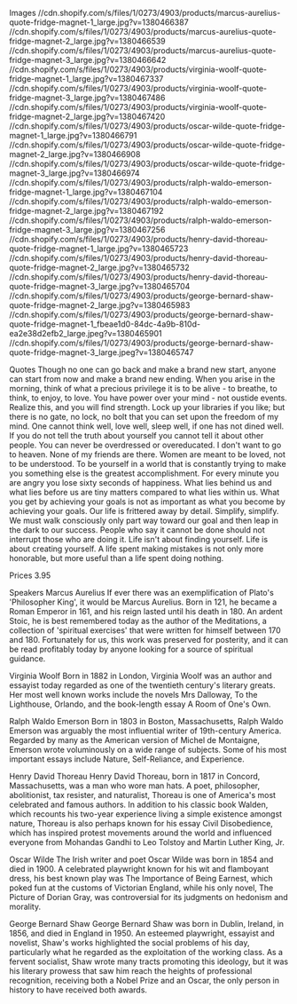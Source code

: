 Images
	//cdn.shopify.com/s/files/1/0273/4903/products/marcus-aurelius-quote-fridge-magnet-1_large.jpg?v=1380466387
	//cdn.shopify.com/s/files/1/0273/4903/products/marcus-aurelius-quote-fridge-magnet-2_large.jpg?v=1380466539
	//cdn.shopify.com/s/files/1/0273/4903/products/marcus-aurelius-quote-fridge-magnet-3_large.jpg?v=1380466642
	//cdn.shopify.com/s/files/1/0273/4903/products/virginia-woolf-quote-fridge-magnet-1_large.jpg?v=1380467337
	//cdn.shopify.com/s/files/1/0273/4903/products/virginia-woolf-quote-fridge-magnet-3_large.jpg?v=1380467486
	//cdn.shopify.com/s/files/1/0273/4903/products/virginia-woolf-quote-fridge-magnet-2_large.jpg?v=1380467420
	//cdn.shopify.com/s/files/1/0273/4903/products/oscar-wilde-quote-fridge-magnet-1_large.jpg?v=1380466791
	//cdn.shopify.com/s/files/1/0273/4903/products/oscar-wilde-quote-fridge-magnet-2_large.jpg?v=1380466908
	//cdn.shopify.com/s/files/1/0273/4903/products/oscar-wilde-quote-fridge-magnet-3_large.jpg?v=1380466974
	//cdn.shopify.com/s/files/1/0273/4903/products/ralph-waldo-emerson-fridge-magnet-1_large.jpg?v=1380467104
	//cdn.shopify.com/s/files/1/0273/4903/products/ralph-waldo-emerson-fridge-magnet-2_large.jpg?v=1380467192
	//cdn.shopify.com/s/files/1/0273/4903/products/ralph-waldo-emerson-fridge-magnet-3_large.jpg?v=1380467256
	//cdn.shopify.com/s/files/1/0273/4903/products/henry-david-thoreau-quote-fridge-magnet-1_large.jpg?v=1380465723
	//cdn.shopify.com/s/files/1/0273/4903/products/henry-david-thoreau-quote-fridge-magnet-2_large.jpg?v=1380465732
	//cdn.shopify.com/s/files/1/0273/4903/products/henry-david-thoreau-quote-fridge-magnet-3_large.jpg?v=1380465704
	//cdn.shopify.com/s/files/1/0273/4903/products/george-bernard-shaw-quote-fridge-magnet-2_large.jpg?v=1380465983
	//cdn.shopify.com/s/files/1/0273/4903/products/george-bernard-shaw-quote-fridge-magnet-1_fbeae1d0-84dc-4a9b-810d-ea2e38d2efb2_large.jpeg?v=1380465901
	//cdn.shopify.com/s/files/1/0273/4903/products/george-bernard-shaw-quote-fridge-magnet-3_large.jpeg?v=1380465747

Quotes
  Though no one can go back and make a brand new start, anyone can start from now and make a brand new ending.
  When you arise in the morning, think of what a precious privilege it is to be alive - to breathe, to think, to enjoy, to love.
  You have power over your mind - not oustide events. Realize this, and you will find strength.
  Lock up your libraries if you like; but there is no gate, no lock, no bolt that you can set upon the freedom of my mind.
  One cannot think well, love well, sleep well, if one has not dined well.
  If you do not tell the truth about yourself you cannot tell it about other people.
  You can never be overdressed or overeducated.
  I don't want to go to heaven. None of my friends are there.
  Women are meant to be loved, not to be understood.
  To be yourself in a world that is constantly trying to make you something else is the greatest accomplishment.
  For every minute you are angry you lose sixty seconds of happiness.
  What lies behind us and what lies before us are tiny matters compared to what lies within us.
  What you get by achieving your goals is not as important as what you become by achieving your goals.
  Our life is frittered away by detail. Simplify, simplify.
  We must walk consciously only part way toward our goal and then leap in the dark to our success.
  People who say it cannot be done should not interrupt those who are doing it.
  Life isn't about finding yourself. Life is about creating yourself.
  A life spent making mistakes is not only more honorable, but more useful than a life spent doing nothing.

Prices
  3.95

Speakers
  Marcus Aurelius
  If ever there was an exemplification of Plato's 'Philosopher King', it would be Marcus Aurelius. Born in 121, he became a Roman Emperor in 161, and his reign lasted until his death in 180. An ardent Stoic, he is best remembered today as the author of the Meditations, a collection of 'spiritual exercises' that were written for himself between 170 and 180. Fortunately for us, this work was preserved for posterity, and it can be read profitably today by anyone looking for a source of spiritual guidance.

  Virginia Woolf
  Born in 1882 in London, Virginia Woolf was an author and essayist today regarded as one of the twentieth century's literary greats. Her most well known works include the novels Mrs Dalloway, To the Lighthouse, Orlando, and the book-length essay A Room of One's Own.

  Ralph Waldo Emerson
  Born in 1803 in Boston, Massachusetts, Ralph Waldo Emerson was arguably the most influential writer of 19th-century America. Regarded by many as the American version of Michel de Montaigne, Emerson wrote voluminously on a wide range of subjects. Some of his most important essays include Nature, Self-Reliance, and Experience.

  Henry David Thoreau
  Henry David Thoreau, born in 1817 in Concord, Massachusetts, was a man who wore man hats. A poet, philosopher, abolitionist, tax resister, and naturalist, Thoreau is one of America's most celebrated and famous authors. In addition to his classic book Walden, which recounts his two-year experience living a simple existence amongst nature, Thoreau is also perhaps known for his essay Civil Disobedience, which has inspired protest movements around the world and influenced everyone from Mohandas Gandhi to Leo Tolstoy and Martin Luther King, Jr.

  Oscar Wilde
  The Irish writer and poet Oscar Wilde was born in 1854 and died in 1900. A celebrated playwright known for his wit and flamboyant dress, his best known play was The Importance of Being Earnest, which poked fun at the customs of Victorian England, while his only novel, The Picture of Dorian Gray, was controversial for its judgments on hedonism and morality.

  George Bernard Shaw
  George Bernard Shaw was born in Dublin, Ireland, in 1856, and died in England in 1950. An esteemed playwright, essayist and novelist, Shaw's works highlighted the social problems of his day, particularly what he regarded as the exploitation of the working class. As a fervent socialist, Shaw wrote many tracts promoting this ideology, but it was his literary prowess that saw him reach the heights of professional recognition, receiving both a Nobel Prize and an Oscar, the only person in history to have received both awards.
